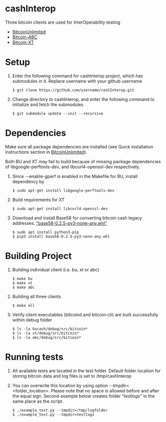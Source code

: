 # cashInterop
Three bitcoin clients are used for InterOperability testing

* [BitcoinUnlimited](https://github.com/BitcoinUnlimited/BitcoinUnlimited)
* [Bitcoin-ABC](https://github.com/Bitcoin-ABC/bitcoin-abc)
* [Bitcoin-XT](https://github.com/bitcoinxt/bitcoinxt)


Setup
===========

1. Enter the following command for cashInterop project, which has submodules in it. Replace username with your github username

	```
	$ git clone https://github.com/username/cashInterop.git
	```

2. Change directory to cashInterop, and enter the following command to initialize and fetch the submodules 

	```
	$ git submodule update --init --recursive
	```

Dependencies
=====================
Make sure all package dependencies are installed (see Quick installation instructions section in [BitcoinUnlimited](https://github.com/BitcoinUnlimited/BitcoinUnlimited)). 

Both BU and XT may fail to build because of missing package dependencies of libgoogle-perftools-dev, and libcurl4-openssl-dev respectively. 

1. Since --enable-gperf is enabled in the Makefile for BU, install dependency by

	```
	$ sudo apt-get install libgoogle-perftools-dev
	```

2. Build requirements for XT

	```
	$ sudo apt-get install libcurl4-openssl-dev
	```
3. Download and install Base58 for converting bitcoin cash legacy addresses. ["base58-0.2.5-py3-none-any.whl"](https://pypi.python.org/pypi/base58)

	```
	$ sudo apt install python3-pip
	$ pip3 install base58-0.2.5-py3-none-any.whl
	```
Building Project
=====================
1. Building individual client (i.e. bu, xt or abc) 

	```
	$ make bu 
	$ make xt 
	$ make abc
	```

2. Building all three clients 

	```
	$ make all
	```

3. Verify client executables (bitcoind and bitcoin-cli) are built successfully within debug folder

	```
	$ ls -la bucash/debug/src/bitcoin* 
	$ ls -la xt/debug/src/bitcoin* 
	$ ls -la abc/debug/src/bitcoin* 
	```

Running tests
=================
1. All available tests are located in the test folder. 
Default folder location for storing bitcoin data and log files is set to /tmp/cashInterop

2. You can overwrite this location by using option --tmpdir=<folder_location>. Please note that no
space is allowed before and after the equal sign. 
Second example below creates folder "testlogs" in the same place as the script.

	```
	$ ./example_test.py --tmpdir=/tmp/logfolder
	$ ./example_test.py --tmpdir=testlogs
	```
